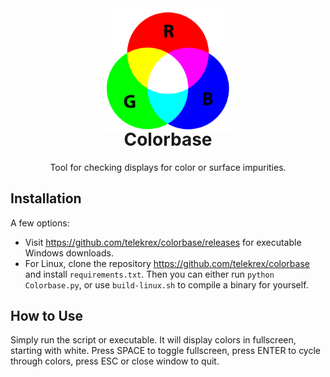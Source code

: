 <div align="center">
  <img src="_.png" height="200"/>
</div>
<h1 align="center" style="margin-top: -10px"> Colorbase </h1>
<p align="center" style="width: 100;">
   Tool for checking displays for color or surface impurities.
</p>

## Installation
A few options:
- Visit https://github.com/telekrex/colorbase/releases for executable Windows downloads.
- For Linux, clone the repository https://github.com/telekrex/colorbase and install `requirements.txt`. Then you can either run `python Colorbase.py`, or use `build-linux.sh` to compile a binary for yourself.

## How to Use
Simply run the script or executable. It will display colors in fullscreen, starting with white. Press SPACE to toggle fullscreen, press ENTER to cycle through colors, press ESC or close window to quit.